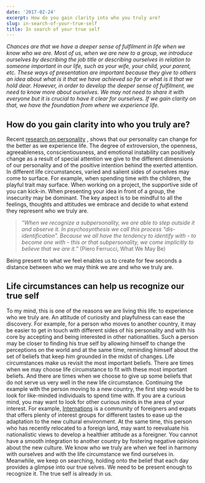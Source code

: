 ```yaml
---
date: '2017-02-24'
excerpt: How do you gain clarity into who you truly are?
slug: in-search-of-your-true-self
title: In search of your true self
---
```


*Chances are that we have a deeper sense of fulfilment in life when we know who we are. Most of us, when we are new to a group, we introduce ourselves by describing the job title or describing ourselves in relation to someone important in our life, such as your wife, your child, your parent, etc.*
*These ways of presentation are important because they give to others an idea about what is it that we have achieved so far or what is it that we hold dear.*
*However, in order to develop the deeper sense of fulfilment, we need to know more about ourselves. We may not need to share it with everyone but it is crucial to have it clear for ourselves. If we gain clarity on that, we have the foundation from where we experience life.* 


How do you gain clarity into who you truly are?
-----------------------------------------------

Recent [research on personality](http://greatergood.berkeley.edu/article/item/can_you_change_your_personality?utm_source=GGs+Newsletter+Feb+23%2C+2017&utm_campaign=GG+Newsletter+Feb+23+2017&utm_medium=email) , shows that our personality can change for the better as we experience life. The degree of extroversion, the openness, agreeableness, conscientiousness, and emotional instability can positively change as a result of special attention we give to the different dimensions of our personality and of the positive intention behind the exerted attention.
In different life circumstances, varied and salient sides of ourselves may come to surface. For example, when spending time with the children, the playful trait may surface. When working on a project, the supportive side of you can kick-in. When presenting your idea in front of a group, the insecurity may be dominant.
The key aspect is to be mindful to all the feelings, thoughts and attitudes we embrace and decide to what extend they represent who we truly are.
> *“When we recognize a subpersonality, we are able to step outside it and observe it. In psychosynthesis we call this process “dis-identification”. Because we all have the tendency to identify with - to become one with - this or that subpersonality, we come implicitly to believe that we are it.”* (Piero Ferrucci, What We May Be)

Being present to what we feel enables us to create for few seconds a distance between who we may think we are and who we truly are.

Life circumstances can help us recognize our true self
------------------------------------------------------

To my mind, this is one of the reasons we are living this life: to experience who we truly are. An attitude of curiosity and playfulness can ease the discovery. For example, for a person who moves to another country, it may be easier to get in touch with different sides of his personality and with his core by accepting and being interested in other nationalities.
Such a person may be closer to finding his true self by allowing himself to change the perceptions on the world and at the same time, reminding himself about the set of beliefs that keep him grounded in the midst of changes.
Life circumstances make us revisit the most important beliefs. There are times when we may choose life circumstance to fit with these most important beliefs. And there are times when we choose to give up some beliefs that do not serve us very well in the new life circumstance.
Continuing the example with the person moving to a new country, the first step would be to look for like-minded individuals to spend time with. If you are a curious mind, you may want to look for other curious minds in the area of your interest. For example, [Internations](https://www.internations.org/start/) is a community of foreigners and expats that offers plenty of interest groups for different tastes to ease up the adaptation to the new cultural environment.
At the same time, this person who has recently relocated to a foreign land, may want to reevaluate his nationalistic views to develop a healthier attitude as a foreigner. You cannot have a smooth integration to another country by fostering negative opinions about the new culture.
We know who we truly are when we feel in harmony with ourselves and with the life circumstance we find ourselves in. Meanwhile, we keep on searching, holding onto the belief that each day provides a glimpse into our true selves. We need to be present enough to recognize it. The true self is already in us.

